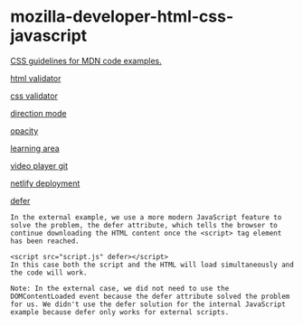 # mozilla-developer-html-css-javascript

[CSS guidelines for MDN code examples.](https://wiki.developer.mozilla.org/en-US/docs/MDN/Contribute/Guidelines/Code_guidelines/CSS#Dont_use_preprocessors)

[html validator](https://validator.w3.org/)

[css validator](https://jigsaw.w3.org/css-validator/)

[direction mode](https://wiki.developer.mozilla.org/en-US/docs/Learn/CSS/Building_blocks/Handling_different_text_directions)

[opacity](https://wiki.developer.mozilla.org/en-US/docs/Learn/CSS/Building_blocks/Values_and_units)


[learning area](https://github.com/mdn/learning-area)

[video player git](https://github.com/iandevlin/iandevlin.github.io/tree/master/mdn)

[netlify deployment](https://www.netlify.com/blog/2016/10/27/a-step-by-step-guide-deploying-a-static-site-or-single-page-app/)

[defer](https://wiki.developer.mozilla.org/en-US/docs/Learn/JavaScript/First_steps/What_is_JavaScript)
```
In the external example, we use a more modern JavaScript feature to solve the problem, the defer attribute, which tells the browser to continue downloading the HTML content once the <script> tag element has been reached.

<script src="script.js" defer></script>
In this case both the script and the HTML will load simultaneously and the code will work.

Note: In the external case, we did not need to use the DOMContentLoaded event because the defer attribute solved the problem for us. We didn't use the defer solution for the internal JavaScript example because defer only works for external scripts.
```